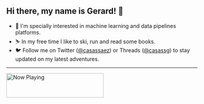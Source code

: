 ## Hi there, my name is Gerard! 👋

- 🔭 I'm specially interested in machine learning and data pipelines platforms. 
- ⛷ In my free time I like to ski, run and read some books. 
- 🐦 Follow me on Twitter ([@casassaez](http://twitter.com/casassaez)) or Threads ([@casassg](https://threads.net/casassg)) to stay updated on my latest adventures.

----------

<a href="https://now-playing-profile-lyart.vercel.app/now-playing?open">
    <img src="https://now-playing-profile-lyart.vercel.app/now-playing" width="256" height="64" alt="Now Playing">
</a>
